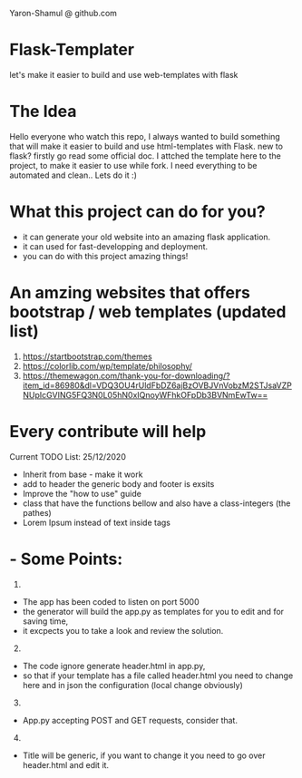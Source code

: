  Yaron-Shamul @ github.com

# Flask-Templater
let's make it easier to build and use web-templates with flask 


 # The Idea
 Hello everyone who watch this repo, I always wanted to build something that will
 make it easier to build and use html-templates with Flask. 
 new to flask? firstly go read some official doc.
 I attched the template here to the project, to make it easier to use while fork.
 I need everything to be automated and clean.. Lets do it :)

# What this project can do for you?
- it can generate your old website into an amazing flask application.
- it can used for fast-developping and deployment.
- you can do with this project amazing things!

 # An amzing websites that offers bootstrap / web templates (updated list)
1. https://startbootstrap.com/themes
2. https://colorlib.com/wp/template/philosophy/
3. https://themewagon.com/thank-you-for-downloading/?item_id=86980&dl=VDQ3OU4rUldFbDZ6ajBzOVBJVnVobzM2STJsaVZPNUpIcGVING5FQ3N0L05hN0xIQnoyWFhkOFpDb3BVNmEwTw==

# Every contribute will help 
 Current TODO List: 25/12/2020
 - Inherit from base - make it work
 - add to header the generic body and footer is exsits
 - Improve the "how to use" guide
 - class that have the functions bellow and also have a class-integers (the pathes)
 - Lorem Ipsum instead of text inside tags
 



# - Some Points:
1.
 + The app has been coded to listen on port 5000
 + the generator will build the app.py as templates for you to edit and for saving time,
 + it excpects you to take a look and review the solution.

2.
 + The code ignore generate header.html in app.py, 
 + so that if your template has a file called header.html you need to change here and in json the configuration (local change obviously)

3.
 + App.py accepting POST and GET requests, consider that.

4.
 + Title will be generic, if you want to change it you need to go over header.html and edit it.
